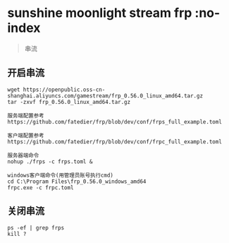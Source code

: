 # sunshine moonlight stream frp :no-index
> 串流

## 开启串流
```
wget https://openpublic.oss-cn-shanghai.aliyuncs.com/gamestream/frp_0.56.0_linux_amd64.tar.gz
tar -zxvf frp_0.56.0_linux_amd64.tar.gz

服务端配置参考
https://github.com/fatedier/frp/blob/dev/conf/frps_full_example.toml

客户端配置参考
https://github.com/fatedier/frp/blob/dev/conf/frpc_full_example.toml

服务器端命令
nohup ./frps -c frps.toml &

windows客户端命令(用管理员账号执行cmd)
cd C:\Program Files\frp_0.56.0_windows_amd64
frpc.exe -c frpc.toml
```

## 关闭串流
```
ps -ef | grep frps
kill ?
```